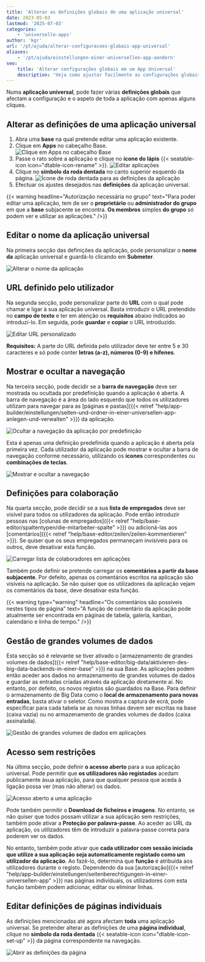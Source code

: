 ```yaml
---
title: 'Alterar as definições globais de uma aplicação universal'
date: 2023-05-03
lastmod: '2025-07-03'
categories:
    - 'universelle-apps'
author: 'kgr'
url: '/pt/ajuda/alterar-configuracoes-globais-app-universal'
aliases:
    - '/pt/ajuda/einstellungen-einer-universellen-app-aendern'
seo:
    title: 'Alterar configurações globais em um App Universal'
    description: 'Veja como ajustar facilmente as configurações globais, URLs e permissões em um App Universal no SeaTable.'
---
```


Numa **aplicação universal**, pode fazer várias **definições globais** que afectam a configuração e o aspeto de toda a aplicação com apenas alguns cliques.

## Alterar as definições de uma aplicação universal

1. Abra uma **base** na qual pretende editar uma aplicação existente.
2. Clique em **Apps** no cabeçalho Base.
![Clique em Apps no cabeçalho Base](images/click-apps-in-the-base-header.jpg)
3. Passe o rato sobre a aplicação e clique no **ícone do lápis** {{< seatable-icon icon="dtable-icon-rename" >}}.
![Editar aplicações](images/Apps-bearbeiten.png)
4. Clique no **símbolo da roda dentada** no canto superior esquerdo da página.
![Ícone de roda dentada para as definições da aplicação](images/Zahnrad-Symbol-fuer-App-Einstellungen.png)
5. Efectuar os ajustes desejados nas **definições** da aplicação universal.

{{< warning  headline="Autorização necessária no grupo"  text="Para poder editar uma aplicação, tem de ser o **proprietário** ou **administrador do grupo** em que a **base** subjacente se encontra. **Os membros** simples **do grupo** só podem ver e utilizar as aplicações." />}}

## Editar o nome da aplicação universal

Na primeira secção das definições da aplicação, pode personalizar o **nome da** aplicação universal e guardá-lo clicando em **Submeter**.

![Alterar o nome da aplicação](images/Change-app-name.png)

## URL definido pelo utilizador

Na segunda secção, pode personalizar parte do **URL** com o qual pode chamar e ligar à sua aplicação universal. Basta introduzir o URL pretendido no **campo de texto** e ter em atenção os **requisitos** abaixo indicados ao introduzi-lo. Em seguida, pode **guardar** e **copiar** o URL introduzido.

![Editar URL personalizado](images/Edit-custom-URL.png)

**Requisitos:** A parte do URL definida pelo utilizador deve ter entre 5 e 30 caracteres e só pode conter **letras (a-z), números (0-9) e hífenes**.

## Mostrar e ocultar a navegação

Na terceira secção, pode decidir se a **barra de navegação** deve ser mostrada ou ocultada por predefinição quando a aplicação é aberta. A barra de navegação é a área do lado esquerdo que todos os utilizadores utilizam para navegar para as [páginas e pastas]({{< relref "help/app-builder/einstellungen/seiten-und-ordner-in-einer-universellen-app-anlegen-und-verwalten" >}}) da aplicação.

![Ocultar a navegação da aplicação por predefinição](images/Hide-app-navigation-by-default.png)

Esta é apenas uma definição predefinida quando a aplicação é aberta pela primeira vez. Cada utilizador da aplicação pode mostrar e ocultar a barra de navegação conforme necessário, utilizando os **ícones** correspondentes ou **combinações de teclas**.

![Mostrar e ocultar a navegação](images/Hide-and-show-navigation.gif)

## Definições para colaboração

Na quarta secção, pode decidir se a sua **lista de empregados** deve ser visível para todos os utilizadores da aplicação. Pode então introduzir pessoas nas [colunas de empregados]({{< relref "help/base-editor/spaltentypen/die-mitarbeiter-spalte" >}}) ou adicioná-las aos [comentários]({{< relref "help/base-editor/zeilen/zeilen-kommentieren" >}}). Se quiser que os seus empregados permaneçam invisíveis para os outros, deve desativar esta função.

![Carregar lista de colaboradores em aplicações](images/Load-collaborator-list-in-apps.png)

Também pode definir se pretende carregar os **comentários a partir da base subjacente**. Por defeito, apenas os comentários escritos na aplicação são visíveis na aplicação. Se não quiser que os utilizadores da aplicação vejam os comentários da base, deve desativar esta função.

{{< warning type="warning" headline="Os comentários são possíveis nestes tipos de página" text="A função de comentário da aplicação pode atualmente ser encontrada em páginas de tabela, galeria, kanban, calendário e linha de tempo." />}}

## Gestão de grandes volumes de dados

Esta secção só é relevante se tiver ativado o [armazenamento de grandes volumes de dados]({{< relref "help/base-editor/big-data/aktivieren-des-big-data-backends-in-einer-base" >}}) na sua Base. As aplicações podem então aceder aos dados no armazenamento de grandes volumes de dados e guardar as entradas criadas através da aplicação diretamente aí. No entanto, por defeito, os novos registos são guardados na Base. Para definir o armazenamento de Big Data como o **local de armazenamento para novas entradas**, basta ativar o seletor. Como mostra a captura de ecrã, pode especificar para cada tabela se as novas linhas devem ser escritas na base (caixa vazia) ou no armazenamento de grandes volumes de dados (caixa assinalada).

![Gestão de grandes volumes de dados em aplicações](images/Big-data-management-in-apps.png)

## Acesso sem restrições

Na última secção, pode definir **o acesso aberto** para a sua aplicação universal. Pode permitir que **os utilizadores não registados** acedam publicamente àsua aplicação, para que qualquer pessoa que aceda à ligação possa ver (mas não alterar) os dados.

![Acesso aberto a uma aplicação](images/Open-access-to-an-app.png)

Pode também permitir o **Download de ficheiros e imagens**. No entanto, se não quiser que todos possam utilizar a sua aplicação sem restrições, também pode ativar a **Proteção por palavra-passe**. Ao aceder ao URL da aplicação, os utilizadores têm de introduzir a palavra-passe correta para poderem ver os dados.

No entanto, também pode ativar que **cada utilizador com sessão iniciada que utilize a sua aplicação seja automaticamente registado como um utilizador da aplicação**. Ao fazê-lo, determina que **função** é atribuída aos utilizadores durante o registo. Dependendo da sua [autorização]({{< relref "help/app-builder/einstellungen/seitenberechtigungen-in-einer-universellen-app" >}}) nas páginas individuais, os utilizadores com esta função também podem adicionar, editar ou eliminar linhas.

## Editar definições de páginas individuais

As definições mencionadas até agora afectam **toda** uma aplicação universal. Se pretender alterar as definições de uma **página individual**, clique no **símbolo da roda dentada** {{< seatable-icon icon="dtable-icon-set-up" >}} da página correspondente na navegação.

![Abrir as definições da página](images/page-permissions-universal-app.png)
